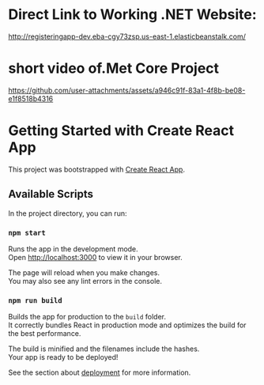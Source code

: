 # Direct Link to Working .NET Website:
http://registeringapp-dev.eba-cgy73zsp.us-east-1.elasticbeanstalk.com/

# short video of.Met Core Project
https://github.com/user-attachments/assets/a946c91f-83a1-4f8b-be08-e1f8518b4316


# Getting Started with Create React App

This project was bootstrapped with [Create React App](https://github.com/facebook/create-react-app).

## Available Scripts

In the project directory, you can run:

### `npm start`

Runs the app in the development mode.\
Open [http://localhost:3000](http://localhost:3000) to view it in your browser.

The page will reload when you make changes.\
You may also see any lint errors in the console.

### `npm run build`

Builds the app for production to the `build` folder.\
It correctly bundles React in production mode and optimizes the build for the best performance.

The build is minified and the filenames include the hashes.\
Your app is ready to be deployed!

See the section about [deployment](https://facebook.github.io/create-react-app/docs/deployment) for more information.
